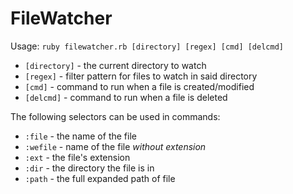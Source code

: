 FileWatcher
===

Usage: `ruby filewatcher.rb [directory] [regex] [cmd] [delcmd]`

* `[directory]` - the current directory to watch
* `[regex]` - filter pattern for files to watch in said directory
* `[cmd]` - command to run when a file is created/modified
* `[delcmd]` - command to run when a file is deleted

The following selectors can be used in commands:

* `:file` - the name of the file
* `:wefile` - name of the file _without extension_
* `:ext` - the file's extension
* `:dir` - the directory the file is in
* `:path` - the full expanded path of file
